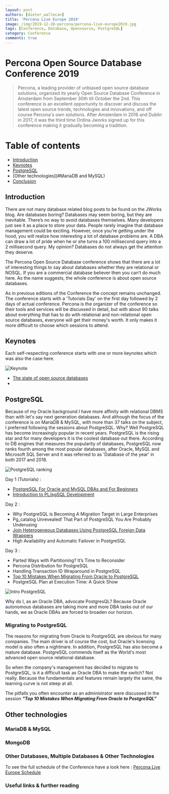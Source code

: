 ```yaml
---
layout: post
authors: [dieter_wallecan]
title: 'Percona Live Europe 2019'
image: /img/2019-12-20-percona/percona-live-europe2019.jpg
tags: [Conference, Database, Opensource, PostgreSQL]
category: Conference
comments: true
---
```


# Percona Open Source Database Conference 2019 


> Percona, a leading provider of unbiased open source database solutions, organized its yearly Open Source Database Conference in Amsterdam from September 30th till October the 2nd. This conference is an excellent opportunity to discover and discuss the latest open source trends, technologies and innovations, and off course Percona's own solutions. After Amsterdam in 2016 and Dublin in 2017, it was the third time Ordina Jworks signed up for this conference making it gradually becoming a tradition.


# Table of contents

* [Introduction](#Introduction)
* [Keynotes](#keynotes)
* [PostgreSQL](#postgreSQL)
* [Other technologies](#MariaDB and MySQL)
* [Conclusion](#conclusion)

## Introduction

There are not many database related blog posts to be found on the JWorks blog.  Are databases boring? Databases may seem boring, but they are inevitable. There’s no way to avoid databases themselves.  Many developers just see it as a place to store your data.  People rarely imagine that database management could be exciting. However, once you’re getting under the hood, you will realize how interesting a lot of database problems are.  A DBA can draw a lot of pride when he or she turns a 100 millisecond query into a 2 millisecond query. My opinion? Databases do not always get the attention they deserve. 

The  Percona Open Source Database conference shows that there are a lot of interesting things to say about databases whether they are relational or NOSQL.  If you are a commercial database believer then you can’t do much here.  As the name suggests, the whole conference is about open source databases. 

As in previous editions of the Conference the concept remains unchanged.  The conference starts with a 'Tutorials Day' on the first day followed by 2 days of actual conference. Percona is the organizer of the conference so their tools and services will be discussed in detail, but with about 90 talks about everything that has to do with relational and non-relational open source databases, everyone will get their money's worth. It only makes it more difficult to choose which sessions to attend. 



## Keynotes

Each self-respecting conference starts with one or more keynotes which was also the case here.


<img class="image fit" src="{{ '/img/2019-12-20-percona/keynote.jpg' | prepend: site.baseurl }}" alt="Keynote" />

* [The state of open source databases](https://www.percona.com/sites/default/files/ple19-slides/keynotes/ple19-keynote-the-state-of-open-source-databases.pdf)
* 

## PostgreSQL

Because of my Oracle background I have more affinity with relational DBMS than with let's say next generation databases. And although the focus of the conference is on MariaDB & MySQL, with more than 37 talks on the subject, I preferred following the sessions about PostgreSQL. Why? Well PostgreSQL has become increasingly popular in recent years. PostgreSQL is the rising star and for many developers it is the coolest database out there. According to DB engines that measures the popularity of databases, PostgreSQL now ranks fourth among the most popular databases, after Oracle, MySQL and Microsoft SQL Server and it was referred to as 'Database of the year' in both 2017 and 2018. 

<img class="image fit" src="{{ '/img/2019-12-20-percona/PostgreSQL ranking.png' | prepend: site.baseurl }}" alt="PostgreSQL ranking" />


Day 1 (Tutorials) : <BR>

*  [PostgreSQL For Oracle and MySQL DBAs and For Beginners](https://www.percona.com/live/19/sites/default/files/slides/PostgreSQL%20Tutorial%20for%20Oracle,%20MySQL%20DBAs%20and%20Beginners.pdf)
* [Introduction to PL/pgSQL Development](https://www.percona.com/live/19/sites/default/files/slides/Introduction%20to%20PL_pgSQL%20Development%20-%20FileId%20-%20187790.pdf)

Day 2 : <BR>

* Why PostgreSQL is Becoming A Migration Target in Large Enterprises
* Pg_catalog Unrevealed! That Part of PostgreSQL You Are Probably Underusing
* [Join Heterogeneous Databases Using PostgreSQL Foreign Data Wrappers](https://www.percona.com/live/19/sites/default/files/slides/Join%20Heterogeneous%20Databases%20Using%20PostgreSQL%20Foreign%20Data%20Wrappers%20.pdf)
* High Availability and Automatic Failover in PostgreSQL

Day 3 : <BR>

* Parted Ways with Partitioning? It’s Time to Reconsider
* Percona Distribution for PostgreSQL <BR>
* Handling Transaction ID Wraparound in PostgreSQL<BR> 
* [Top 10 Mistakes When Migrating From Oracle to PostgreSQL](https://www.percona.com/live/19/sites/default/files/slides/Top%2010%20Mistakes%20When%20Migrating%20From%20Oracle%20to%20PostgreSQL%20-%20FileId%20-%20187795.pdf)
* PostgreSQL Plan at Execution Time: A Quick Show


<img class="image fit" src="{{ '/img/2019-12-20-percona/Introduction to PostgresSQL.jpeg' | prepend: site.baseurl }}" alt="Intro PostgreSQL" />





Why do I, as an Oracle DBA, advocate PostgresQL? Because Oracle autonomous databases are taking more and more DBA tasks out of our hands, we as Oracle DBAs are forced to broaden our horizon. 




### Migrating to PostgreSQL

The reasons for migrating from Oracle to PostgreSQL are obvious for many companies. The main driver is of course the cost, but Oracle's licensing model is also often a nightmare. In addition, PostgreSQL has also become a mature database. PostgreSQL commends itself as the World's most advanced open source relational database.  

So when the company's management has decided to migrate to PostgreSQL, is it a difficult task as Oracle DBA to make the switch? Not really. Because the fundamentals and features remain largely the same, the learning curve is not steep at all.

The pitfalls you often encounter as an administrator were discussed in the session ***"Top 10 Mistakes When Migrating From Oracle to PostgreSQL"***

## Other technologies

### MariaDB & MySQL

### MongoDB

### Other Databases, Multiple Databases & Other Technologies




To see the full schedule of the Conference have a look here :  [Percona Live Europe Schedule](https://learn.percona.com/hubfs/Percona-Live/PerconaLiveEurope2019-Schedule.pdf)


### Useful links &amp; further reading

